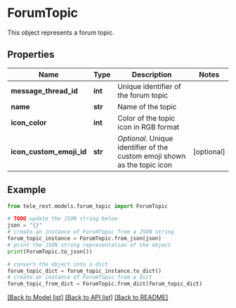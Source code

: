 # ForumTopic

This object represents a forum topic.

## Properties

Name | Type | Description | Notes
------------ | ------------- | ------------- | -------------
**message_thread_id** | **int** | Unique identifier of the forum topic | 
**name** | **str** | Name of the topic | 
**icon_color** | **int** | Color of the topic icon in RGB format | 
**icon_custom_emoji_id** | **str** | *Optional*. Unique identifier of the custom emoji shown as the topic icon | [optional] 

## Example

```python
from tele_rest.models.forum_topic import ForumTopic

# TODO update the JSON string below
json = "{}"
# create an instance of ForumTopic from a JSON string
forum_topic_instance = ForumTopic.from_json(json)
# print the JSON string representation of the object
print(ForumTopic.to_json())

# convert the object into a dict
forum_topic_dict = forum_topic_instance.to_dict()
# create an instance of ForumTopic from a dict
forum_topic_from_dict = ForumTopic.from_dict(forum_topic_dict)
```
[[Back to Model list]](../README.md#documentation-for-models) [[Back to API list]](../README.md#documentation-for-api-endpoints) [[Back to README]](../README.md)


